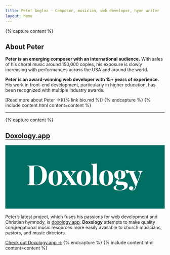 ```yaml
---
title: Peter Anglea — Composer, musician, web developer, hymn writer
layout: home
---
```


{% capture content %}
## About Peter
**Peter is an emerging composer with an international audience.** With sales of his choral music around 150,000 copies, his exposure is slowly increasing with performances across the USA and around the world.

**Peter is an award-winning web developer with 15+ years of experience.** His work in front-end development, particularly in higher education, has been recognized with multiple industry awards.

[Read more about Peter &rarr;]({% link bio.md %})
{% endcapture %}
{% include content.html content=content %}

* * *

{% capture content %}
## [Doxology.app](https://doxology.app)

[![Doxology app logo](/assets/images/doxology-logo.png)](https://doxology.app)

Peter’s latest project, which fuses his passions for web development and Christian hymnody, is [doxology.app](https://doxology.app). **Doxology** attempts to make quality congregational music resources more easily available to church musicians, pastors, and music directors.

[Check out Doxology.app &rarr;](https://doxology.app)
{% endcapture %}
{% include content.html content=content %}